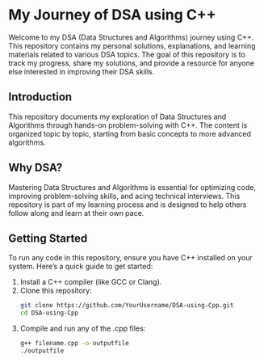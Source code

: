 # My Journey of DSA using C++

Welcome to my DSA (Data Structures and Algorithms) journey using C++. This repository contains my personal solutions, explanations, and learning materials related to various DSA topics. The goal of this repository is to track my progress, share my solutions, and provide a resource for anyone else interested in improving their DSA skills.

## Introduction

This repository documents my exploration of Data Structures and Algorithms through hands-on problem-solving with C++. The content is organized topic by topic, starting from basic concepts to more advanced algorithms.

## Why DSA?

Mastering Data Structures and Algorithms is essential for optimizing code, improving problem-solving skills, and acing technical interviews. This repository is part of my learning process and is designed to help others follow along and learn at their own pace.

## Getting Started

To run any code in this repository, ensure you have C++ installed on your system. Here’s a quick guide to get started:

1. Install a C++ compiler (like GCC or Clang).
2. Clone this repository:  
   ```bash
   git clone https://github.com/YourUsername/DSA-using-Cpp.git
   cd DSA-using-Cpp
3. Compile and run any of the .cpp files:
   ```bash
   g++ filename.cpp -o outputfile
   ./outputfile
